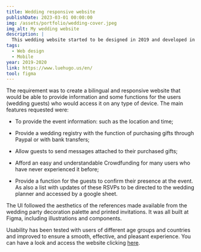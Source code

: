 ```yaml
---
title: Wedding responsive website
publishDate: 2023-03-01 00:00:00
img: /assets/portfolio/wedding-cover.jpeg
img_alt: My wedding website
description: |
  This wedding website started to be designed in 2019 and developed in January and February 2020.
tags:
  - Web design
  - Mobile
year: 2019-2020
link: https://www.luehugo.us/en/
tool: figma
---
```


The requirement was to create a bilingual and responsive website that would be able to provide information and some functions for the users (wedding guests) who would access it on any type of device. The main features requested were:

- To provide the event information: such as the location and time;

- Provide a wedding registry with the function of purchasing gifts through Paypal or with bank transfers;

- Allow guests to send messages attached to their purchased gifts;

- Afford an easy and understandable Crowdfunding for many users who have never experienced it before;

- Provide a function for the guests to confirm their presence at the event. As also a list with updates of these RSVPs to be directed to the wedding planner and accessed by a google sheet.

The UI followed the aesthetics of the references made available from the wedding party decoration palette and printed invitations. It was all built at Figma, including illustrations and components.

Usability has been tested with users of different age groups and countries and improved to ensure a smooth, effective, and pleasant experience. You can have a look and access the website clicking <a href="https://luehugo.us">here</a>.
